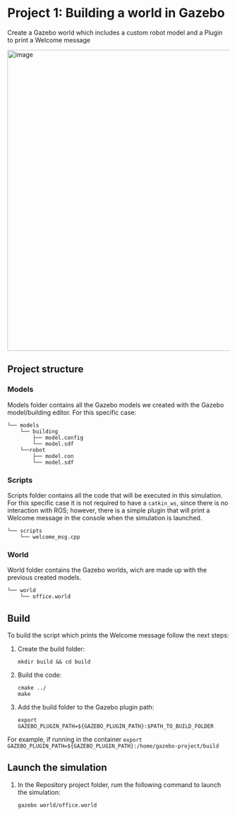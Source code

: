 # Project 1: Building a world in Gazebo
Create a Gazebo world which includes a custom robot model and a Plugin to print a Welcome message

<img width="682" alt="image" src="https://github.com/huuanhhuynguyen/RoboND-Build-My-World/assets/49252525/26dbd01a-d56a-48cc-b8b6-8fc08dc89565">

## Project structure
### Models
Models folder contains all the Gazebo models we created with the Gazebo model/building editor. For this specific case:

```
└── models
    └── building
        ├── model.config
        └── model.sdf
    └──robot
        ├── model.con
        └── model.sdf
```

### Scripts
Scripts folder contains all the code that will be executed in this simulation. For this specific case it is not required to have a `catkin_ws`, since there is no interaction with ROS; however, there is a simple plugin that will print a Welcome message in the console when the simulation is launched.

```
└── scripts
    └── welcome_msg.cpp
```

### World
World folder contains the Gazebo worlds, wich are made up with the previous created models.
```
└── world
    └── office.world
```

## Build
To build the script which prints the Welcome message follow the next steps:

1. Create the build folder:
    ```
    mkdir build && cd build
    ```
2. Build the code:
    ```
    cmake ../
    make
    ```
3. Add the build folder to the Gazebo plugin path:
    ```
    export GAZEBO_PLUGIN_PATH=${GAZEBO_PLUGIN_PATH}:$PATH_TO_BUILD_FOLDER
    ```
For example, if running in the container `export GAZEBO_PLUGIN_PATH=${GAZEBO_PLUGIN_PATH}:/home/gazebo-project/build`

## Launch the simulation
1. In the Repository project folder, rum the following command to launch the simulation:
    ```
    gazebo world/office.world
    ```

